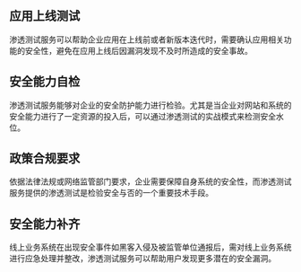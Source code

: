 ## 应用上线测试
渗透测试服务可以帮助企业应用在上线前或者新版本迭代时，需要确认应用相关功能的安全性，避免在应用上线后因漏洞发现不及时所造成的安全事故。

## 安全能力自检
渗透测试服务能够对企业的安全防护能力进行检验。尤其是当企业对网站和系统的安全能力进行了一定资源的投入后，可以通过渗透测试的实战模式来检测安全水位。

## 政策合规要求
依据法律法规或网络监管部门要求，企业需要保障自身系统的安全性，而渗透测试服务提供的渗透测试是检验安全与否的一个重要技术手段。

## 安全能力补齐
线上业务系统在出现安全事件如黑客入侵及被监管单位通报后，需对线上业务系统进行应急处理并整改，渗透测试服务可以帮助用户发现更多潜在的安全漏洞。
